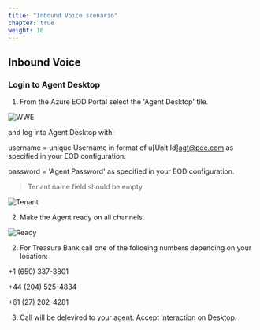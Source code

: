 ```yaml
---
title: "Inbound Voice scenario"
chapter: true
weight: 10
---
```



## Inbound Voice

### Login to Agent Desktop


1. From the Azure EOD Portal select the 'Agent Desktop' tile.

![WWE](/images/file_1622753076476_azureAgtDeskTile.png)

and log into Agent Desktop with:

username = unique Username in format of u[Unit Id]agt@pec.com as specified in your EOD configuration.

password = 'Agent Password' as specified in your EOD configuration.

> Tenant name field should be empty.

![Tenant](/images/file_1604334999711_gecEODWorkshopAdLogin.jpg)


2. Make the Agent ready on all channels.

![Ready](/images/WWE9_Agent_Ready.png)


2. For Treasure Bank call one of the folloeing numbers depending on your location:

 +1 (650) 337-3801
 
 +44 (204) 525-4834
 
 +61 (27) 202-4281
 
 
3. Call will be delevired to your agent. Accept interaction on Desktop.



